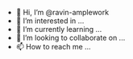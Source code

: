 - 👋 Hi, I’m @ravin-amplework
- 👀 I’m interested in ...
- 🌱 I’m currently learning ...
- 💞️ I’m looking to collaborate on ...
- 📫 How to reach me ...

<!---
ravin-amplework/ravin-amplework is a ✨ special ✨ repository because its `README.md` (this file) appears on your GitHub profile.
You can click the Preview link to take a look at your changes.
--->
